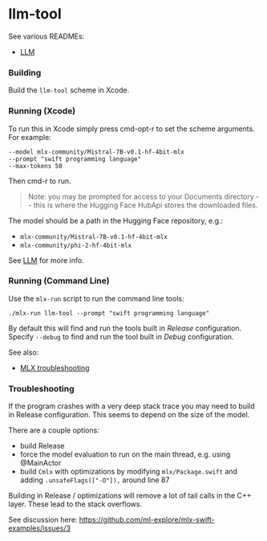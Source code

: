# llm-tool

See various READMEs:

- [LLM](../../Libraries/LLM/README.md)

### Building

Build the `llm-tool` scheme in Xcode.

### Running (Xcode)

To run this in Xcode simply press cmd-opt-r to set the scheme arguments.  For example:

```
--model mlx-community/Mistral-7B-v0.1-hf-4bit-mlx
--prompt "swift programming language"
--max-tokens 50
```

Then cmd-r to run.

> Note: you may be prompted for access to your Documents directory -- this is where
the Hugging Face HubApi stores the downloaded files.

The model should be a path in the Hugging Face repository, e.g.:

- `mlx-community/Mistral-7B-v0.1-hf-4bit-mlx`
- `mlx-community/phi-2-hf-4bit-mlx`

See [LLM](../../Libraries/LLM/README.md) for more info.

### Running (Command Line)

Use the `mlx-run` script to run the command line tools:

```
./mlx-run llm-tool --prompt "swift programming language"
```

By default this will find and run the tools built in _Release_ configuration.  Specify `--debug`
to find and run the tool built in _Debug_ configuration.

See also:

- [MLX troubleshooting](https://ml-explore.github.io/mlx-swift/MLX/documentation/mlx/troubleshooting)

### Troubleshooting

If the program crashes with a very deep stack trace you may need to build
in Release configuration.  This seems to depend on the size of the model.

There are a couple options:

- build Release
- force the model evaluation to run on the main thread, e.g. using @MainActor
- build `Cmlx` with optimizations by modifying `mlx/Package.swift` and adding `.unsafeFlags(["-O"]),` around line 87

Building in Release / optimizations will remove a lot of tail calls in the C++ 
layer.  These lead to the stack overflows.

See discussion here: https://github.com/ml-explore/mlx-swift-examples/issues/3
